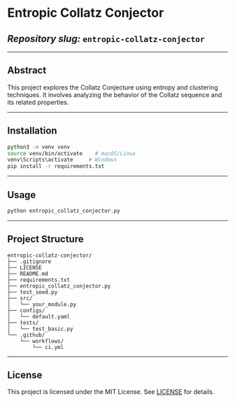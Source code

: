 # Entropic Collatz Conjector

## _Repository slug:_ `entropic-collatz-conjector`

---

## Abstract

This project explores the Collatz Conjecture using entropy and clustering techniques. It involves analyzing the behavior of the Collatz sequence and its related properties.

---

## Installation

```bash
python3 -m venv venv
source venv/bin/activate    # macOS/Linux
venv\Scripts\activate     # Windows
pip install -r requirements.txt
```

---

## Usage

```bash
python entropic_collatz_conjector.py
```

---

## Project Structure

```text
entropic-collatz-conjector/
├── .gitignore
├── LICENSE
├── README.md
├── requirements.txt
├── entropic_collatz_conjector.py
├── test_seed.py
├── src/
│   └── your_module.py
├── configs/
│   └── default.yaml
├── tests/
│   └── test_basic.py
└── .github/
    └── workflows/
        └── ci.yml
```

---

## License

This project is licensed under the MIT License. See [LICENSE](LICENSE) for details.
